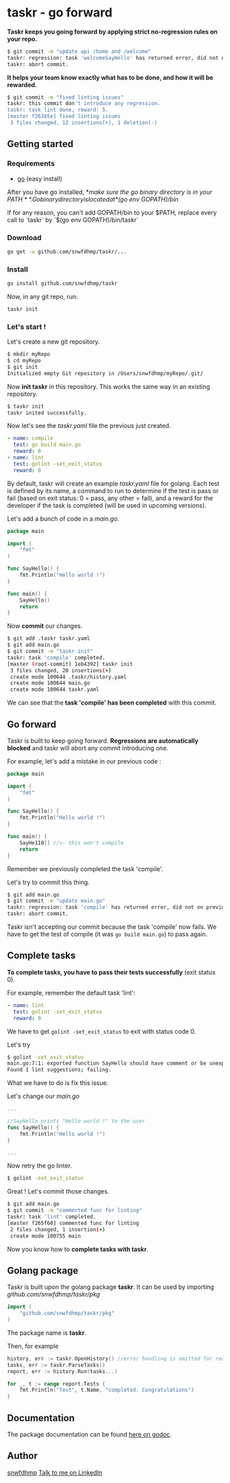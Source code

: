 # taskr - go forward

**Taskr keeps you going forward by applying strict no-regression rules on your repo.**

```bash
$ git commit -m "update api /home and /welcome"
taskr: regression: task 'welcomeSayHello' has returned error, did not on previous commit.
taskr: abort commit.
```

**It helps your team know exactly what has to be done, and how it will be rewarded.**

```bash
$ git commit -m "fixed linting issues"
taskr: this commit don't introduce any regression.
taskr: task lint done, reward: 5.
[master f263b5e] fixed linting issues
 3 files changed, 12 insertions(+), 1 deletion(-)
```

## Getting started

### Requirements

- [go](https://golang.org/doc/install) (easy install)

After you have go installed, **make sure the go binary directory is in your $PATH**. Go binary directory is located at *$(go env GOPATH)/bin*

If for any reason, you can't add GOPATH/bin to your $PATH, replace every call to  `taskr` by `$(go env GOPATH)/bin/taskr`

### Download

```bash
go get -u github.com/snwfdhmp/taskr/...
```

### Install

```bash
go install github.com/snwfdhmp/taskr
```

Now, in any git repo, run:

```bash
taskr init

```

### Let's start !

Let's create a new git repository.

```bash
$ mkdir myRepo
$ cd myRepo
$ git init
Initialized empty Git repository in /Users/snwfdhmp/myRepo/.git/
```

Now **init taskr** in this repository. This works the same way in an existing repository.

```bash
$ taskr init
taskr inited successfully.
```

Now let's see the *taskr.yaml* file the previous just created.

```yaml
- name: compile
  test: go build main.go
  reward: 0
- name: lint
  test: golint -set_exit_status
  reward: 0
```

By default, taskr will create an example *taskr.yaml* file for golang.
Each test is defined by its name, a command to run to determine if the test is pass or fail (based on exit status: 0 = pass, any other = fail), and a reward for the developer if the task is completed (will be used in upcoming versions).

Let's add a bunch of code in a *main.go*.

```go
package main

import (
	"fmt"
)

func SayHello() {
	fmt.Println("Hello world !")
}

func main() {
	SayHello()
	return
}
```

Now **commit** our changes.

```bash
$ git add .taskr taskr.yaml
$ git add main.go
$ git commit -m "taskr init"
taskr: task 'compile' completed.
[master (root-commit) 1eb4392] taskr init
 3 files changed, 20 insertions(+)
 create mode 100644 .taskr/history.yaml
 create mode 100644 main.go
 create mode 100644 taskr.yaml
```

We can see that the **task 'compile' has been completed** with this commit.

## Go forward

Taskr is built to keep going forward. **Regressions are automatically blocked** and taskr will abort any commit introducing one.

For example, let's add a mistake in our previous code :

```go
package main

import (
	"fmt"
)

func SayHello() {
	fmt.Println("Hello world !")
}

func main() {
	SayHe110[] //<- this won't compile
	return
}
```

Remember we previously completed the task 'compile'.

Let's try to commit this thing.

```bash
$ git add main.go
$ git commit -m "update main.go"
taskr: regression: task 'compile' has returned error, did not on previous commit.
taskr: abort commit.
```

Taskr isn't accepting our commit because the task 'compile' now fails.
We have to get the test of compile (it was `go build main.go`) to pass again.

## Complete tasks

**To complete tasks, you have to pass their tests successfully** (exit status 0).

For example, remember the default task 'lint':

```yaml
- name: lint
  test: golint -set_exit_status
  reward: 0
```

We have to get `golint -set_exit_status` to exit with status code 0.

Let's try

```bash
$ golint -set_exit_status
main.go:7:1: exported function SayHello should have comment or be unexported
Found 1 lint suggestions; failing.
```

What we have to do is fix this issue.

Let's change our *main.go*

```go
...

//SayHello prints "Hello world !" to the user
func SayHello() {
	fmt.Println("Hello world !")
}

...
```

Now retry the go linter.

```bash
$ golint -set_exit_status
```

Great ! Let's commit those changes.

```bash
$ git add main.go
$ git commit -m "commented func for linting"
taskr: task 'lint' completed.
[master f265f60] commented func for linting
 2 files changed, 1 insertion(+)
 create mode 100755 main
```

Now you know how to **complete tasks with taskr**.

## Golang package

Taskr is built upon the golang package **taskr**. It can be used by importing *github.com/snwfdhmp/taskr/pkg*

```go
import (
	"github.com/snwfdhmp/taskr/pkg"
)
```

The package name is **taskr**.

Then, for example

```go
history, err := taskr.OpenHistory() //error handling is omitted for readability purposes
tasks, err := taskr.ParseTasks()
report, err := history.Run(tasks...)

for _, t := range report.Tests {
	fmt.Println("Test", t.Name, "completed. Congratulations")
}
```

## Documentation

The package documentation can be found [here on godoc](https://godoc.org/github.com/snwfdhmp/taskr/pkg).

## Author

[snwfdhmp](https://github.com/snwfdhmp)
[Talk to me on LinkedIn](https://www.linkedin.com/in/martin-joly-951b8913b/)